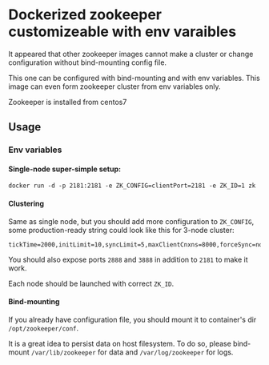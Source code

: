 # Dockerized zookeeper customizeable with env varaibles

It appeared that other zookeeper images cannot make a cluster
or change configuration without bind-mounting config file.

This one can be configured with bind-mounting and
with env variables. This image can even form zookeeper cluster
from env variables only.

Zookeeper is installed from centos7 

## Usage

### Env variables

#### Single-node super-simple setup:

```
docker run -d -p 2181:2181 -e ZK_CONFIG=clientPort=2181 -e ZK_ID=1 zk
```

#### Clustering

Same as single node, but you should add more configuration to `ZK_CONFIG`,
some production-ready string could look like this for 3-node cluster:

```
tickTime=2000,initLimit=10,syncLimit=5,maxClientCnxns=8000,forceSync=no,autopurge.snapRetainCount=5,autopurge.purgeInterval=2,clientPort=2181,server.1=zk1.local:2888:3888,server.2=zk2.local:2888:3888,server.3=zk3:2888:3888
```

You should also expose ports `2888` and `3888`
in addition to `2181` to make it work.

Each node should be launched with correct `ZK_ID`.

#### Bind-mounting

If you already have configuration file, you should mount it
to container's dir `/opt/zookeeper/conf`.

It is a great idea to persist data on host filesystem.
To do so, please bind-mount `/var/lib/zookeeper` for data
and `/var/log/zookeeper` for logs.
